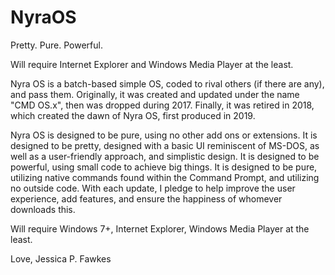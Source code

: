 # NyraOS
Pretty. Pure. Powerful.

Will require Internet Explorer and Windows Media Player at the least.

Nyra OS is a batch-based simple OS, coded to rival others (if there are any), and pass them. Originally, it was created and updated under the name "CMD OS.x", then was dropped during 2017. Finally, it was retired in 2018, which created the dawn of Nyra OS, first produced in 2019.

Nyra OS is designed to be pure, using no other add ons or extensions. It is designed to be pretty, designed with a basic UI reminiscent of MS-DOS, as well as a user-friendly approach, and simplistic design. It is designed to be powerful, using small code to achieve big things. It is designed to be pure, utilizing native commands found within the Command Prompt, and utilizing no outside code. With each update, I pledge to help improve the user experience, add features, and ensure the happiness of whomever downloads this.

Will require Windows 7+, Internet Explorer, Windows Media Player at the least.

Love,
Jessica P. Fawkes
